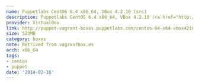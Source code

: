 ```yaml
---
name: Puppetlabs CentOS 6.4 x86_64, VBox 4.2.10 (src)
description: Puppetlabs CentOS 6.4 x86_64, VBox 4.2.10 (<a href="http://github.com/puppetlabs/puppet-vagrant-boxes">src</a>)
provider: VirtualBox
link: http://puppet-vagrant-boxes.puppetlabs.com/centos-64-x64-vbox4210.box
size: 523MB
category: boxes
note: Retrived from vagrantbox.es
arch: x86_64
tags:
- centos
- puppet
date: '2014-02-16'
---
```

